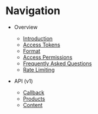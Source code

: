 # Navigation

* Overview
   * [Introduction](overview.md)
   * [Access Tokens](accesstoken.md)
   * [Format](format.md)
   * [Access Permissions](accesspermissions.md)
   * [Frequently Asked Questions](faq.md)
   * [Rate Limiting](ratelimiting.md)

* API (v1)
   * [Callback](api-callback.md)
   * [Products](api-products.md)
   * [Content](api-content.md)
   